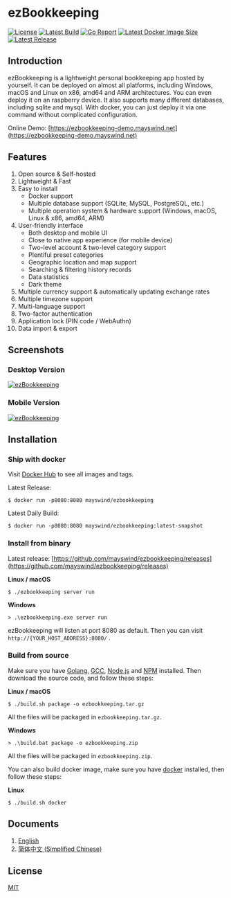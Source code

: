 # ezBookkeeping
[![License](https://img.shields.io/badge/license-MIT-green.svg)](https://github.com/mayswind/ezbookkeeping/blob/master/LICENSE)
[![Latest Build](https://img.shields.io/github/actions/workflow/status/mayswind/ezbookkeeping/docker-snapshot.yml?branch=main)](https://github.com/mayswind/ezbookkeeping/actions)
[![Go Report](https://goreportcard.com/badge/github.com/mayswind/ezbookkeeping)](https://goreportcard.com/report/github.com/mayswind/ezbookkeeping)
[![Latest Docker Image Size](https://img.shields.io/docker/image-size/mayswind/ezbookkeeping.svg?style=flat)](https://hub.docker.com/r/mayswind/ezbookkeeping)
[![Latest Release](https://img.shields.io/github/release/mayswind/ezbookkeeping.svg?style=flat)](https://github.com/mayswind/ezbookkeeping/releases)

## Introduction
ezBookkeeping is a lightweight personal bookkeeping app hosted by yourself. It can be deployed on almost all platforms, including Windows, macOS and Linux on x86, amd64 and ARM architectures. You can even deploy it on an raspberry device. It also supports many different databases, including sqlite and mysql. With docker, you can just deploy it via one command without complicated configuration.

Online Demo: [https://ezbookkeeping-demo.mayswind.net](https://ezbookkeeping-demo.mayswind.net)

## Features
1. Open source & Self-hosted
2. Lightweight & Fast
3. Easy to install
    * Docker support
    * Multiple database support (SQLite, MySQL, PostgreSQL, etc.)
    * Multiple operation system & hardware support (Windows, macOS, Linux & x86, amd64, ARM)
4. User-friendly interface
    * Both desktop and mobile UI
    * Close to native app experience (for mobile device)
    * Two-level account & two-level category support
    * Plentiful preset categories
    * Geographic location and map support
    * Searching & filtering history records
    * Data statistics
    * Dark theme
5. Multiple currency support & automatically updating exchange rates
6. Multiple timezone support
7. Multi-language support
8. Two-factor authentication
9. Application lock (PIN code / WebAuthn)
10. Data import & export

## Screenshots
### Desktop Version
[![ezBookkeeping](https://raw.githubusercontent.com/wiki/mayswind/ezbookkeeping/img/desktop/en.png)](https://raw.githubusercontent.com/wiki/mayswind/ezbookkeeping/img/desktop/en.png)

### Mobile Version
[![ezBookkeeping](https://raw.githubusercontent.com/wiki/mayswind/ezbookkeeping/img/mobile/en.png)](https://raw.githubusercontent.com/wiki/mayswind/ezbookkeeping/img/mobile/en.png)

## Installation
### Ship with docker
Visit [Docker Hub](https://hub.docker.com/r/mayswind/ezbookkeeping) to see all images and tags.

Latest Release:

    $ docker run -p8080:8080 mayswind/ezbookkeeping

Latest Daily Build:

    $ docker run -p8080:8080 mayswind/ezbookkeeping:latest-snapshot

### Install from binary
Latest release: [https://github.com/mayswind/ezbookkeeping/releases](https://github.com/mayswind/ezbookkeeping/releases)

**Linux / macOS**

    $ ./ezbookkeeping server run

**Windows**

    > .\ezbookkeeping.exe server run

ezBookkeeping will listen at port 8080 as default. Then you can visit `http://{YOUR_HOST_ADDRESS}:8080/` .

### Build from source
Make sure you have [Golang](https://golang.org/), [GCC](http://gcc.gnu.org/), [Node.js](https://nodejs.org/) and [NPM](https://www.npmjs.com/) installed. Then download the source code, and follow these steps:

**Linux / macOS**

    $ ./build.sh package -o ezbookkeeping.tar.gz

All the files will be packaged in `ezbookkeeping.tar.gz`.

**Windows**

    > .\build.bat package -o ezbookkeeping.zip

All the files will be packaged in `ezbookkeeping.zip`.

You can also build docker image, make sure you have [docker](https://www.docker.com/) installed, then follow these steps:

**Linux**

    $ ./build.sh docker

## Documents
1. [English](http://ezbookkeeping.mayswind.net)
1. [简体中文 (Simplified Chinese)](http://ezbookkeeping.mayswind.net/zh_Hans)

## License
[MIT](https://github.com/mayswind/ezbookkeeping/blob/master/LICENSE)
